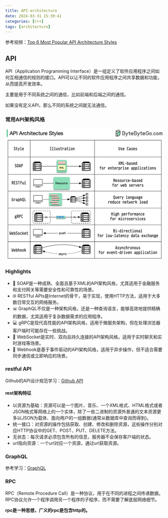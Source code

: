 ```yaml
---
title: API-architecture
date: 2024-03-31 15:39:41
categories: [C++]
tags: [architecture]
---
```


参考视频：[Top 6 Most Popular API Architecture Styles](https://www.youtube.com/watch?v=4vLxWqE94l4)

## API
API（Application Programming Interface）是一组定义了软件应用程序之间如何互相通信的规则的接口。API可以让不同的软件应用程序之间共享数据和功能，从而提高开发效率。

主要是用于不同系统之间的通信，比如前端和后端之间的通信。

如果没有定义API，那么不同的系统之间就无法通信。

### 常用API架构风格

![](../imgs/image-47.png)

### Highlights
- 📜 SOAP是一种成熟、全面且基于XML的API架构风格，尤其适用于金融服务和支付网关等需要安全性和可靠性的场景。
- 🌐 RESTful APIs是Internet的骨干，易于实现，使用HTTP方法，适用于大多数日常交互的网络服务。
- 📊 GraphQL不仅是一种架构风格，还是一种查询语言，能够高效地提供精确的数据，尤其适用于复杂数据需求的应用程序。
- 💻 gRPC是现代高性能的API架构风格，适用于微服务架构，但在处理浏览器客户端时可能存在一些挑战。
- 🔄 WebSocket是实时、双向且持久连接的API架构风格，适用于实时聊天和实时游戏等场景。
- 🎣 Webhook是基于事件驱动的API架构风格，适用于异步操作，但不适合需要同步通信或立即响应的场景。

### restful API

Github的API设计规范学习：[Github API](https://docs.github.com/en/rest/using-the-rest-api/getting-started-with-the-rest-api?apiVersion=2022-11-28)

#### rest架构特征
- 以资源为基础：资源可以是一个图片、音乐、一个XML格式、HTML格式或者JSON格式等网络上的一个实体，除了一些二进制的资源外普通的文本资源更多以JSON为载体、面向用户的一组数据(通常从数据库中查询而得到)。
- 统一接口：对资源的操作包括获取、创建、修改和删除资源，这些操作分别对应HTTP协议中的GET、POST、PUT、DELETE方法。
- 无状态：每次请求必须包含所有的信息，服务器不会保存客户端的状态。
- url指向资源：一个url对应一个资源，通过url获取资源。

### GraphQL
参考学习：[GraphQL](https://juejin.cn/post/6844903475420069902)

### RPC
RPC（Remote Procedure Call）是一种协议，用于在不同的进程之间传递数据。RPC协议允许一个程序调用另一个程序的子程序，而不需要了解底层网络细节。

**rpc是一种思想，广义的rpc是包含http的。**





